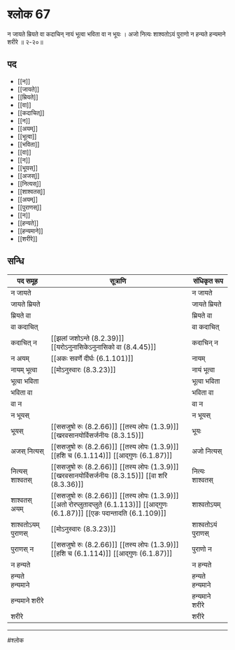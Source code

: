# श्लोक 67

न जायते म्रियते वा कदाचिन्
नायं भूत्वा भविता वा न भूयः ।
अजो नित्यः शाश्वतोऽयं पुराणो
न हन्यते हन्यमाने शरीरे ॥ २-२०॥


## पद 

- [[न]]
- [[जायते]]
- [[म्रियते]]
- [[वा]]
- [[कदाचित्]]
- [[न]]
- [[अयम्]]
- [[भूत्वा]]
- [[भविता]]
- [[वा]]
- [[न]]
- [[भूयस्]]
- [[अजस्]]
- [[नित्यस्]]
- [[शाश्वतस्]]
- [[अयम्]]
- [[पुराणस्]]
- [[न]]
- [[हन्यते]]
- [[हन्यमाने]]
- [[शरीरे]]

## सन्धि

| पद समूह | सूत्राणि | संधिकृत रूप |
| ----- | ----- | ----- |
| न जायते |  | न जायते |
| जायते म्रियते |  | जायते म्रियते |
| म्रियते वा |  | म्रियते वा |
| वा कदाचित् |  | वा कदाचित् |
| कदाचित् न |  [[झलां जशोऽन्ते (8.2.39)]] [[यरोऽनुनासिकेऽनुनासिको वा (8.4.45)]] | कदाचिन् न |
| न अयम् |  [[अकः सवर्णे दीर्घः (6.1.101)]] | नायम् |
| नायम् भूत्वा |  [[मोऽनुस्वारः (8.3.23)]] | नायं भूत्वा |
| भूत्वा भविता |  | भूत्वा भविता |
| भविता वा |  | भविता वा |
| वा न |  | वा न |
| न भूयस् |  | न भूयस् |
| भूयस् |  [[ससजुषो रुः (8.2.66)]] [[तस्य लोपः (1.3.9)]] [[खरवसानयोर्विसर्जनीयः (8.3.15)]] | भूयः |
| अजस् नित्यस् |  [[ससजुषो रुः (8.2.66)]] [[तस्य लोपः (1.3.9)]] [[हशि च (6.1.114)]] [[आद्गुणः (6.1.87)]] | अजो नित्यस् |
| नित्यस् शाश्वतस् |  [[ससजुषो रुः (8.2.66)]] [[तस्य लोपः (1.3.9)]] [[खरवसानयोर्विसर्जनीयः (8.3.15)]] [[वा शरि (8.3.36)]] | नित्यः शाश्वतस् |
| शाश्वतस् अयम् |  [[ससजुषो रुः (8.2.66)]] [[तस्य लोपः (1.3.9)]] [[अतो रोरप्लुतादप्लुते (6.1.113)]] [[आद्गुणः (6.1.87)]] [[एङः पदान्तादति (6.1.109)]] | शाश्वतोऽयम् |
| शाश्वतोऽयम् पुराणस् |  [[मोऽनुस्वारः (8.3.23)]] | शाश्वतोऽयं पुराणस् |
| पुराणस् न |  [[ससजुषो रुः (8.2.66)]] [[तस्य लोपः (1.3.9)]] [[हशि च (6.1.114)]] [[आद्गुणः (6.1.87)]] | पुराणो न |
| न हन्यते |  | न हन्यते |
| हन्यते हन्यमाने |  | हन्यते हन्यमाने |
| हन्यमाने शरीरे |  | हन्यमाने शरीरे |
| शरीरे |  | शरीरे |


---

#श्लोक